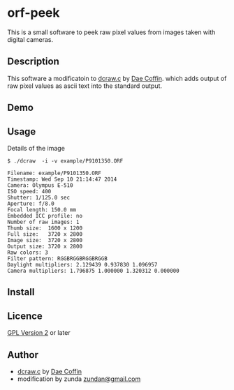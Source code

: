 orf-peek
========

This is a small software to peek raw pixel values from images taken with digital cameras.

## Description
This software a modificatoin to
[dcraw.c](http://cybercom.net/%7Edcoffin/dcraw/dcraw.c) by [Dae Coffin](http://cybercom.net/%7Edcoffin/).
which adds output of raw pixel values as ascii text into the standard output.

## Demo

## Usage
Details of the image
```
$ ./dcraw  -i -v example/P9101350.ORF  

Filename: example/P9101350.ORF
Timestamp: Wed Sep 10 21:14:47 2014
Camera: Olympus E-510
ISO speed: 400
Shutter: 1/125.0 sec
Aperture: f/8.0
Focal length: 150.0 mm
Embedded ICC profile: no
Number of raw images: 1
Thumb size:  1600 x 1200
Full size:   3720 x 2800
Image size:  3720 x 2800
Output size: 3720 x 2800
Raw colors: 3
Filter pattern: RGGBRGGBRGGBRGGB
Daylight multipliers: 2.129439 0.937830 1.096957
Camera multipliers: 1.796875 1.000000 1.320312 0.000000
```

## Install

## Licence
[GPL Version 2](gpl-2.0.txt) or later

## Author
- [dcraw.c](http://cybercom.net/%7Edcoffin/dcraw/dcraw.c) by [Dae Coffin](http://cybercom.net/%7Edcoffin/)
- modification by zunda [zundan@gmail.com](mailto:zundan@gmail.com)
